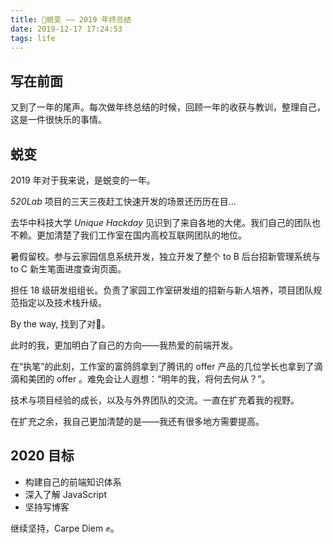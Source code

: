 ```yaml
---
title: 📒蜕变 —— 2019 年终总结
date: 2019-12-17 17:24:53
tags: life
---
```


## 写在前面

又到了一年的尾声。每次做年终总结的时候，回顾一年的收获与教训，整理自己，这是一件很快乐的事情。

## 蜕变

2019 年对于我来说，是蜕变的一年。

*520Lab* 项目的三天三夜赶工快速开发的场景还历历在目...

去华中科技大学 *Unique Hackday* 见识到了来自各地的大佬。我们自己的团队也不赖。更加清楚了我们工作室在国内高校互联网团队的地位。

暑假留校。参与云家园信息系统开发，独立开发了整个 to B 后台招新管理系统与 to C 新生笔面进度查询页面。

担任 18 级研发组组长。负责了家园工作室研发组的招新与新人培养，项目团队规范指定以及技术栈升级。

By the way, 找到了对🐘。

此时的我，更加明白了自己的方向——我热爱的前端开发。

在“执笔”的此刻，工作室的富鸽鸽拿到了腾讯的 offer 产品的几位学长也拿到了滴滴和美团的 offer 。难免会让人遐想：“明年的我，将何去何从？”。

技术与项目经验的成长，以及与外界团队的交流。一直在扩充着我的视野。

在扩充之余，我自己更加清楚的是——我还有很多地方需要提高。

## 2020 目标

+ 构建自己的前端知识体系
+ 深入了解 JavaScript
+ 坚持写博客

继续坚持，Carpe Diem ✊。
